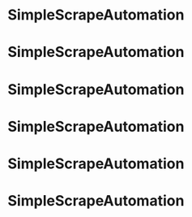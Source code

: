 # SimpleScrapeAutomation
# SimpleScrapeAutomation
# SimpleScrapeAutomation
# SimpleScrapeAutomation
# SimpleScrapeAutomation
# SimpleScrapeAutomation
